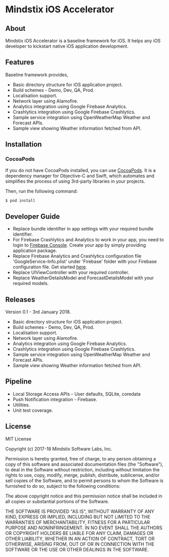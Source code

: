 Mindstix iOS Accelerator
========================

## About

Mindstix iOS Accelerator is a baseline framework for iOS. It helps any iOS developer to kickstart native iOS application development.

## Features

Baseline framework provides,

* Basic directory structure for iOS application project.
* Build schemes - Demo, Dev, QA, Prod.
* Localisation support.
* Network layer using Alamofire.
* Analytics integration using Google Firebase Analytics.
* Crashlytics integration using Google Firebase Crashlytics.
* Sample service integration using OpenWeatherMap Weather and Forecast APIs.
* Sample view showing Weather information fetched from API.

## Installation
### CocoaPods

If you do not have CocoaPods installed, you can use [CocoaPods](http://cocoapods.org/). It is a dependency manager for Objective-C and Swift, which automates and simplifies the process of using 3rd-party libraries  in your projects.

Then, run the following command:

```bash
$ pod install
```

## Developer Guide
* Replace bundle identifier in app settings with your required bundle identifier.
* For Firebase Crashlytics and Analytics to work in your app, you need to login to [Firebase Console][firebase-console]. Create your app by simply providing application package.
* Replace Firebase Analytics and Crashlytics configuration file 'GoogleService-Info.plist' under 'Firebase' folder with your Firebase configuration file. Get started [here][firebase-crashlytics].
* Replace UIViewController with your required controller.
* Replace WeatherDetailsModel and ForecastDetailsModel with your required models.

## Releases

Version 0.1 - 3rd January 2018.

* Basic directory structure for iOS application project.
* Build schemes - Demo, Dev, QA, Prod.
* Localisation support.
* Network layer using Alamofire.
* Analytics integration using Google Firebase Analytics.
* Crashlytics integration using Google Firebase Crashlytics.
* Sample service integration using OpenWeatherMap Weather and Forecast APIs.
* Sample view showing Weather information fetched from API.

## Pipeline

* Local Storage Access APIs - User defaults, SQLite, coredata
* Push Notification integration - Firebase.
* Utilities.
* Unit test coverage.

## License

MIT License

Copyright (c) 2017-18 Mindstix Software Labs, Inc.

Permission is hereby granted, free of charge, to any person obtaining a copy
of this software and associated documentation files (the "Software"), to deal
in the Software without restriction, including without limitation the rights
to use, copy, modify, merge, publish, distribute, sublicense, and/or sell
copies of the Software, and to permit persons to whom the Software is
furnished to do so, subject to the following conditions:

The above copyright notice and this permission notice shall be included in all
copies or substantial portions of the Software.

THE SOFTWARE IS PROVIDED "AS IS", WITHOUT WARRANTY OF ANY KIND, EXPRESS OR
IMPLIED, INCLUDING BUT NOT LIMITED TO THE WARRANTIES OF MERCHANTABILITY,
FITNESS FOR A PARTICULAR PURPOSE AND NONINFRINGEMENT. IN NO EVENT SHALL THE
AUTHORS OR COPYRIGHT HOLDERS BE LIABLE FOR ANY CLAIM, DAMAGES OR OTHER
LIABILITY, WHETHER IN AN ACTION OF CONTRACT, TORT OR OTHERWISE, ARISING FROM,
OUT OF OR IN CONNECTION WITH THE SOFTWARE OR THE USE OR OTHER DEALINGS IN THE
SOFTWARE.

[firebase-console]: https://firebase.google.com/console/
[firebase-crashlytics]: https://firebase.google.com/docs/crashlytics/
